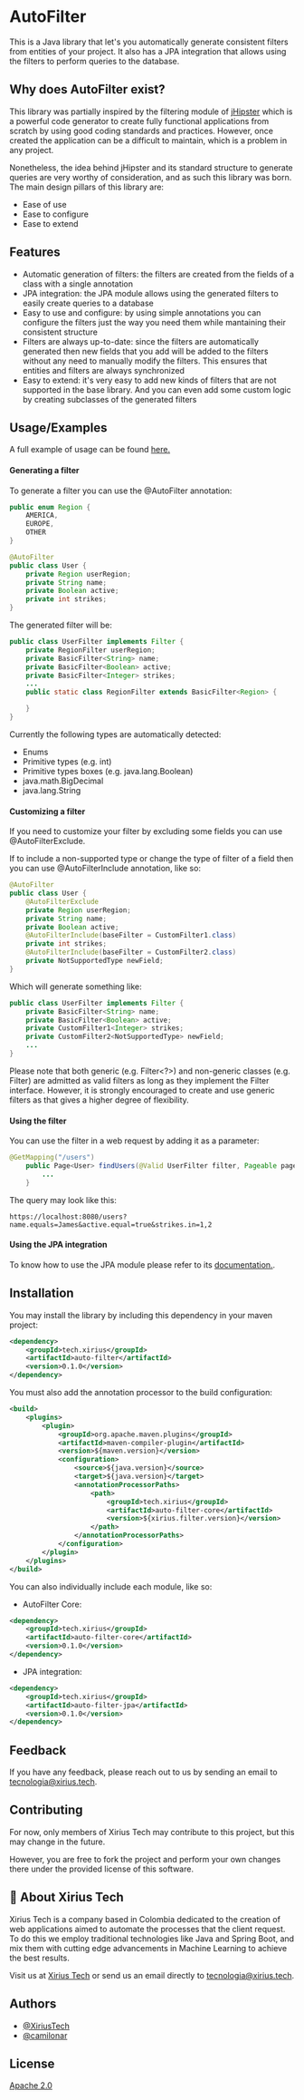 # AutoFilter

This is a Java library that let's you automatically generate consistent filters from entities of your project. It also has a JPA integration that allows using the filters to perform queries to the database.


## Why does AutoFilter exist?

This library was partially inspired by the filtering module of [jHipster](https://github.com/jhipster/generator-jhipster) which is a powerful code generator to create fully functional applications from scratch by using good coding standards and practices. However, once created the application can be a difficult to maintain, which is a problem in any project.

Nonetheless, the idea behind jHipster and its standard structure to generate queries are very worthy of consideration, and as such this library was born. The main design pillars of this library are:
- Ease of use
- Ease to configure
- Ease to extend
## Features

- Automatic generation of filters: the filters are created from the fields of a class with a single annotation
- JPA integration: the JPA module allows using the generated filters to easily create queries to a database
- Easy to use and configure: by using simple annotations you can configure the filters just the way you need them while mantaining their consistent structure
- Filters are always up-to-date: since the filters are automatically generated then new fields that you add will be added to the filters without any need to manually modify the filters. This ensures that entities and filters are always synchronized
- Easy to extend: it's very easy to add new kinds of filters that are not supported in the base library. And you can even add some custom logic by creating subclasses of the generated filters

## Usage/Examples

A full example of usage can be found [here.](https://github.com/XiriusTech/java-learning/auto-filter)

#### Generating a filter
To generate a filter you can use the @AutoFilter annotation:

```java
public enum Region {
    AMERICA,
    EUROPE,
    OTHER
}

@AutoFilter
public class User {
    private Region userRegion;
    private String name;
    private Boolean active;
    private int strikes;
}
```

The generated filter will be:
```java
public class UserFilter implements Filter {
    private RegionFilter userRegion;
    private BasicFilter<String> name;
    private BasicFilter<Boolean> active;
    private BasicFilter<Integer> strikes;
    ...
    public static class RegionFilter extends BasicFilter<Region> {

    }
}
```

Currently the following types are automatically detected:
- Enums
- Primitive types (e.g. int)
- Primitive types boxes (e.g. java.lang.Boolean)
- java.math.BigDecimal
- java.lang.String


#### Customizing a filter

If you need to customize your filter by excluding some fields you can use @AutoFilterExclude.

If to include a non-supported type or change the type of filter of a field then you can use @AutoFilterInclude annotation, like so:

```java
@AutoFilter
public class User {
    @AutoFilterExclude
    private Region userRegion;
    private String name;
    private Boolean active;
    @AutoFilterInclude(baseFilter = CustomFilter1.class)
    private int strikes;
    @AutoFilterInclude(baseFilter = CustomFilter2.class)
    private NotSupportedType newField;
}
```

Which will generate something like:
```java
public class UserFilter implements Filter {
    private BasicFilter<String> name;
    private BasicFilter<Boolean> active;
    private CustomFilter1<Integer> strikes;
    private CustomFilter2<NotSupportedType> newField;
    ...
}
```

Please note that both generic (e.g. Filter<?>) and non-generic classes (e.g. Filter) are admitted as valid filters as long as they implement the Filter interface. However, it is strongly encouraged to create and use generic filters as that gives a higher degree of flexibility.

#### Using the filter

You can use the filter in a web request by adding it as a parameter:

```java
@GetMapping("/users")
    public Page<User> findUsers(@Valid UserFilter filter, Pageable pageable) {
        ...
    }
```

The query may look like this:
```
https://localhost:8080/users?name.equals=James&active.equal=true&strikes.in=1,2
```

#### Using the JPA integration

To know how to use the JPA module please refer to its [documentation.](https://github.com/XiriusTech/xirius-auto-filter/auto-filter-jpa).


## Installation

You may install the library by including this dependency in your maven project:

```xml
<dependency>
    <groupId>tech.xirius</groupId>
    <artifactId>auto-filter</artifactId>
    <version>0.1.0</version>
</dependency>
```

You must also add the annotation processor to the build configuration:
```xml
<build>
    <plugins>
        <plugin>
            <groupId>org.apache.maven.plugins</groupId>
            <artifactId>maven-compiler-plugin</artifactId>
            <version>${maven.version}</version>
            <configuration>
                <source>${java.version}</source>
                <target>${java.version}</target>
                <annotationProcessorPaths>
                    <path>
                        <groupId>tech.xirius</groupId>
                        <artifactId>auto-filter-core</artifactId>
                        <version>${xirius.filter.version}</version>
                    </path>
                </annotationProcessorPaths>
            </configuration>
        </plugin>
    </plugins>
</build>
```

You can also individually include each module, like so:

- AutoFilter Core:
```xml
<dependency>
    <groupId>tech.xirius</groupId>
    <artifactId>auto-filter-core</artifactId>
    <version>0.1.0</version>
</dependency>
```
- JPA integration:
```xml
<dependency>
    <groupId>tech.xirius</groupId>
    <artifactId>auto-filter-jpa</artifactId>
    <version>0.1.0</version>
</dependency>
```


## Feedback

If you have any feedback, please reach out to us by sending an email to tecnologia@xirius.tech.


## Contributing

For now, only members of Xirius Tech may contribute to this project, but this may change in the future.

However, you are free to fork the project and perform your own changes there under the provided license of this software.


## 🚀 About Xirius Tech
Xirius Tech is a company based in Colombia dedicated to the creation of web applications aimed to automate the processes that the client request. To do this we employ traditional technologies like Java and Spring Boot, and mix them with cutting edge advancements in Machine Learning to achieve the best results.

Visit us at [Xirius Tech](https://xirius.tech/) or send us an email directly to tecnologia@xirius.tech.


## Authors

- [@XiriusTech](https://github.com/XiriusTech)
- [@camilonar](https://www.github.com/camilonar)


## License

[Apache 2.0](https://www.apache.org/licenses/LICENSE-2.0)

